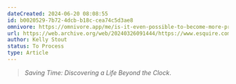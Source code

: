 ```yaml
---
dateCreated: 2024-06-20 08:08:55
id: b0020529-7b72-4dcb-b18c-cea74c5d3ae8
omnivore: https://omnivore.app/me/is-it-even-possible-to-become-more-productive-190358c9336
url: https://web.archive.org/web/20240326091444/https://www.esquire.com/lifestyle/a60268078/productivity-journey-review/
author: Kelly Stout
status: To Process
type: Article
---
```



> _Saving Time: Discovering a Life Beyond the Clock_. 


